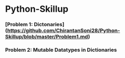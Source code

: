 # Python-Skillup

### [Problem 1: Dictonaries] (https://github.com/ChirantanSoni28/Python-Skillup/blob/master/Problem1.md)
### Problem 2: Mutable Datatypes in Dictionaries

